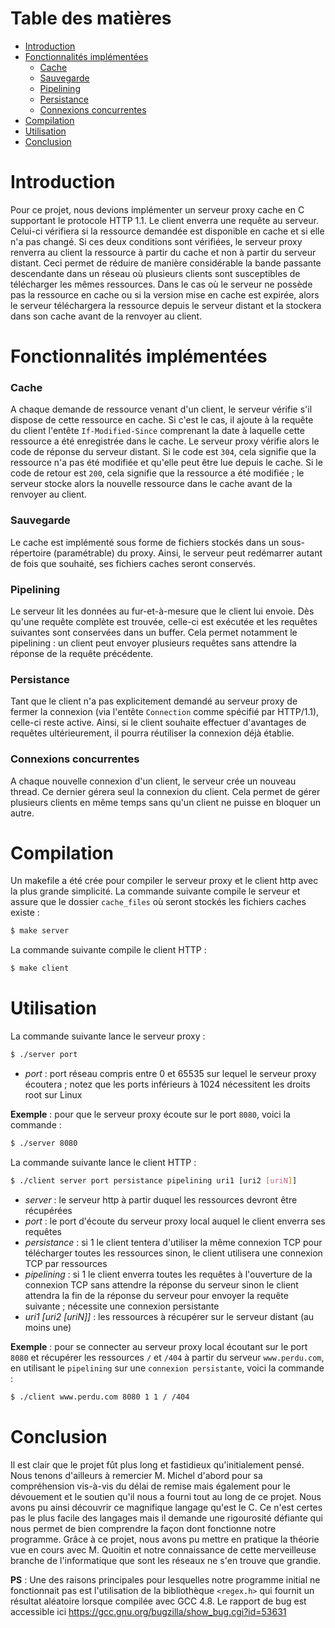# Table des matières
- [Introduction](#introduction)
- [Fonctionnalités implémentées](#fonctionnalités-implémentées)
  - [Cache](#cache)
  - [Sauvegarde](#sauvegarde)
  - [Pipelining](#pipelining)
  - [Persistance](#persistance)
  - [Connexions concurrentes](#connexions-concurrentes)
- [Compilation](#compilation)
- [Utilisation](#utilisation)
- [Conclusion](#conclusion)

# Introduction

Pour ce projet, nous devions implémenter un serveur proxy cache en C supportant le protocole HTTP 1.1. Le client enverra une requête au serveur. Celui-ci vérifiera si la ressource demandée est disponible en cache et si elle n'a pas changé. Si ces deux conditions sont vérifiées, le serveur proxy renverra au client la ressource à partir du cache et non à partir du serveur distant. Ceci permet de réduire de manière considérable la bande passante descendante dans un réseau où plusieurs clients sont susceptibles de télécharger les mêmes ressources. Dans le cas où le serveur ne possède pas la ressource en cache ou si la version mise en cache est expirée, alors le serveur téléchargera la ressource depuis le serveur distant et la stockera dans son cache avant de la renvoyer au client.

# Fonctionnalités implémentées

### Cache
A chaque demande de ressource venant d'un client, le serveur vérifie s'il dispose de cette ressource en cache. Si c'est le cas, il ajoute à la requête du client l'entête `If-Modified-Since` comprenant la date à laquelle cette ressource a été enregistrée dans le cache. Le serveur proxy vérifie alors le code de réponse du serveur distant. Si le code est `304`, cela signifie que la ressource n'a pas été modifiée et qu'elle peut être lue depuis le cache. Si le code de retour est `200`, cela signifie que la ressource a été modifiée ; le serveur stocke alors la nouvelle ressource dans le cache avant de la renvoyer au client.

### Sauvegarde
Le cache est implémenté sous forme de fichiers stockés dans un sous-répertoire (paramétrable) du proxy. Ainsi, le serveur peut redémarrer autant de fois que souhaité, ses fichiers caches seront conservés.

### Pipelining
Le serveur lit les données au fur-et-à-mesure que le client lui envoie. Dès qu'une requête complète est trouvée, celle-ci est exécutée et les requêtes suivantes sont conservées dans un buffer. Cela permet notamment le pipelining : un client peut envoyer plusieurs requêtes sans attendre la réponse de la requête précédente.

### Persistance
Tant que le client n'a pas explicitement demandé au serveur proxy de fermer la connexion (via l'entête `Connection` comme spécifié par HTTP/1.1), celle-ci reste active. Ainsi, si le client souhaite effectuer d'avantages de requêtes ultérieurement, il pourra réutiliser la connexion déjà établie.

### Connexions concurrentes
A chaque nouvelle connexion d'un client, le serveur crée un nouveau thread. Ce dernier gérera seul la connexion du client. Cela permet de gérer plusieurs clients en même temps sans qu'un client ne puisse en bloquer un autre.

# Compilation

Un makefile a été crée pour compiler le serveur proxy et le client http avec la plus grande simplicité. La commande suivante compile le serveur et assure que le dossier `cache_files` où seront stockés les fichiers caches existe :
```bash
$ make server
```
La commande suivante compile le client HTTP :
```bash
$ make client
```

# Utilisation

La commande suivante lance le serveur proxy :
```bash
$ ./server port
```
- *port* : port réseau compris entre 0 et 65535 sur lequel le serveur proxy écoutera ; notez que les ports inférieurs à 1024 nécessitent les droits root sur Linux

**Exemple** : pour que le serveur proxy écoute sur le port `8080`,  voici la commande :
```bash
$ ./server 8080
```

La commande suivante lance le client HTTP :
```bash
$ ./client server port persistance pipelining uri1 [uri2 [uriN]]
```
- *server* : le serveur http à partir duquel les ressources devront être récupérées
- *port* : le port d'écoute du serveur proxy local auquel le client enverra ses requêtes
- *persistance* : si 1 le client tentera d'utiliser la même connexion TCP pour télécharger toutes les ressources sinon, le client utilisera une connexion TCP par ressources
- *pipelining* : si 1 le client enverra toutes les requêtes à l'ouverture de la connexion TCP sans attendre la réponse du serveur sinon le client attendra la fin de la réponse du serveur pour envoyer la requête suivante ; nécessite une connexion persistante
- *uri1 [uri2 [uriN]]* : les ressources à récupérer sur le serveur distant (au moins une)

**Exemple** : pour se connecter au serveur proxy local écoutant sur le port `8080` et récupérer les ressources `/` et `/404` à partir du serveur `www.perdu.com`, en utilisant le `pipelining` sur une `connexion persistante`, voici la commande :
```bash
$ ./client www.perdu.com 8080 1 1 / /404
```

# Conclusion

Il est clair que le projet fût plus long et fastidieux qu'initialement pensé. Nous tenons d'ailleurs à remercier M. Michel d'abord pour sa compréhension vis-à-vis du délai de remise mais également pour le dévouement et le soutien qu'il nous a fourni tout au long de ce projet.  Nous avons pu ainsi découvrir ce magnifique langage qu'est le C. Ce n'est certes pas le plus facile des langages mais il demande une rigourosité défiante qui nous permet de bien comprendre la façon dont fonctionne notre programme. Grâce à ce projet, nous avons pu mettre en pratique la théorie vue en cours avec M. Quoitin et notre connaissance de cette merveilleuse branche de l'informatique que sont les réseaux ne s'en trouve que grandie.

**PS** : Une des raisons principales pour lesquelles notre programme initial ne fonctionnait pas est l'utilisation de la bibliothèque `<regex.h>` qui fournit un résultat aléatoire lorsque compilée avec GCC 4.8. Le rapport de bug est accessible ici  https://gcc.gnu.org/bugzilla/show_bug.cgi?id=53631
